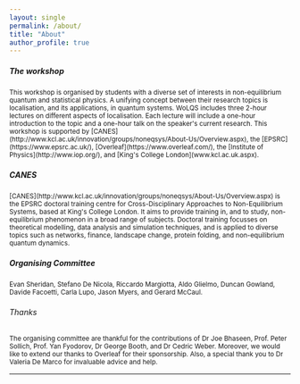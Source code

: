 ```yaml
---
layout: single
permalink: /about/
title: "About"
author_profile: true
---
```

<h5> The workshop </h5>
<sub> This workshop is organised by students with a diverse set of interests in non-equilibrium quantum and statistical physics. A unifying concept between their research topics is localisation, and its applications, in quantum systems. WoLQS includes three 2-hour lectures on different aspects of localisation. Each lecture will include a one-hour introduction to the topic and a one-hour talk on the speaker's current research. This workshop is supported by [CANES](http://www.kcl.ac.uk/innovation/groups/noneqsys/About-Us/Overview.aspx), the [EPSRC](https://www.epsrc.ac.uk/), [Overleaf](https://www.overleaf.com/), the [Institute of Physics](http://www.iop.org/),  and [King's College London](www.kcl.ac.uk.aspx).
</sub>

<h5>  CANES </h5>
<sub> [CANES](http://www.kcl.ac.uk/innovation/groups/noneqsys/About-Us/Overview.aspx) is the EPSRC doctoral training centre for Cross-Disciplinary Approaches to Non-Equilibrium Systems, based at King's College London. It aims to provide training in, and to study, non-equilibrium phenomenon in a broad range of subjects. Doctoral training focusses on theoretical modelling, data analysis and simulation techniques, and is applied to diverse topics such as networks, finance, landscape change, protein folding, and non-equilibrium quantum dynamics. </sub>

<h5>  Organising Committee </h5>
<sub>Evan Sheridan, Stefano De Nicola, Riccardo Margiotta, Aldo Glielmo, Duncan Gowland, Davide Facoetti, Carla Lupo,  Jason Myers, and Gerard McCaul. </sub>

<h6>  Thanks </h6>
<sub> The organising committee are thankful for the contributions of Dr Joe Bhaseen, Prof. Peter Sollich, Prof. Yan Fyodorov, Dr George Booth, and Dr Cedric Weber. Moreover, we would like to extend our thanks to Overleaf for their sponsorship. Also, a special thank you to Dr Valeria De Marco for invaluable advice and help.  </sub>

---
